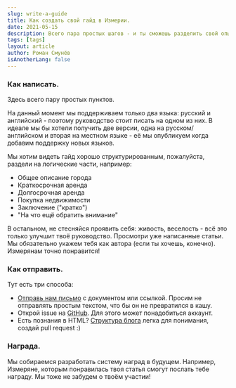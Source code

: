 ```yaml
---
slug: write-a-guide
title: Как создать свой гайд в Измерии.
date: 2021-05-15
description: Всего пара простых шагов - и ты сможешь разделить свой опыт с другими Измерянами. Награда прилагается!
tags: [tags]
layout: article
author: Роман Смунёв
isAnotherLang: false
---
```


### Как написать.

Здесь всего пару простых пунктов.

На данный момент мы поддерживаем только два языка: русский и английский - поэтому руководство стоит писать на одном из них. В идеале мы бы хотели получить две версии, одна на русском/английском и вторая на местном языке - её мы опубликуем когда добавим поддержку новых языков.

Мы хотим видеть гайд хорошо структурированным, пожалуйста, раздели на логические части, например:

- Общее описание города
- Краткосрочная аренда
- Долгосрочная аренда
- Покупка недвижимости
- Заключение ("кратко")
- "На что ещё обратить внимание"

В остальном, не стесняйся проявить себя: живость, веселость - всё это только улучшит твоё руководство. Просмотри уже написанные статьи. Мы обязательно укажем тебя как автора (если ты хочешь, конечно). Измерянам точно понравится!

### Как отправить.

Тут есть три способа:

- <a href="mailto:support@measureland.org" class="article__link">Отправь нам письмо</a> с документом или ссылкой. Просим не отправлять простым текстом, что бы он не превратился в кашу.
- Открой issue на <a href="https://github.com/RomanistHere/Measureland/issues" class="article__link" target="_blank" rel="noopener">GitHub</a>. Для этого может понадобиться аккаунт.
- Есть познания в HTML? <a href="https://github.com/RomanistHere/Measureland/tree/master/blog" class="article__link" target="_blank" rel="noopener">Структура блога</a> легка для понимания, создай pull request :)

### Награда.

Мы собираемся разработать систему наград в будущем. Например, Измеряне, которым понравилась твоя статья смогут послать тебе награду. Мы тоже не забудем о твоём участии!
